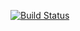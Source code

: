 [![Build Status](https://travis-ci.org/jdhonea/Risk.svg?branch=master)](https://travis-ci.org/jdhonea/Risk)
